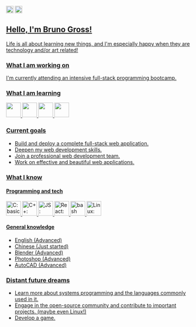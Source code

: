 <span><a href="https://github.com/bvgross"><img alt="Static Badge" src="https://img.shields.io/badge/en-red?style=for-the-badge" style="height: 20px"></a>
<a href="https://github.com/bvgross/bvgross/blob/main/README.pt-br.md"><img alt="Static Badge" src="https://img.shields.io/badge/pt%2Fbr-blue?style=for-the-badge" style="height: 20px"></span>


## Hello, I'm Bruno Gross!
Life is all about learning new things, and I'm especially happy when they are technology and/or art related!

### What I am working on
I'm currently attending an intensive full-stack programming bootcamp.

### What I am learning
<p>
  <img src="https://cdn.jsdelivr.net/gh/devicons/devicon/icons/postgresql/postgresql-original.svg" width="40"/>
  <img src="https://cdn.jsdelivr.net/gh/devicons/devicon/icons/java/java-original.svg" width="40"/>
  <img src="https://cdn.jsdelivr.net/gh/devicons/devicon/icons/javascript/javascript-original.svg" width="40"/>
  <img src="https://cdn.jsdelivr.net/gh/devicons/devicon/icons/react/react-original.svg" width="40"/>
</p>

### Current goals
- Build and deploy a complete full-stack web application.
- Deepen my web development skills.
- Join a professional web development team.
- Work on effective and beautiful web applications.

### What I know
#### Programming and tech
<p>
  <img src="https://cdn.jsdelivr.net/gh/devicons/devicon/icons/c/c-original.svg" width="40" title="C: basic knowledge"/>
  <img src="https://cdn.jsdelivr.net/gh/devicons/devicon/icons/cplusplus/cplusplus-original.svg" width="40" title="C++: basic knowledge"/>
  <img src="https://cdn.jsdelivr.net/gh/devicons/devicon/icons/javascript/javascript-original.svg" width="40" title="JS: intermediate knowledge"/>
  <img src="https://cdn.jsdelivr.net/gh/devicons/devicon/icons/react/react-original.svg" width="40" title="React: basic knowledge"/>
  <img src="https://cdn.jsdelivr.net/gh/devicons/devicon/icons/bash/bash-original.svg" width="40" title="bash scripting: basic knowledge"/>
  <img src="https://cdn.jsdelivr.net/gh/devicons/devicon/icons/linux/linux-original.svg" width="40" title="Linux: intermediate knowledge"/>
</p>

#### General knowledge
- English (Advanced)
- Chinese (Just started)
- Blender (Advanced)
- Photoshop (Advanced)
- AutoCAD (Advanced)

### Distant future dreams
- Learn more about systems programming and the languages commonly used in it.
- Engage in the open-source community and contribute to important projects. (maybe even Linux!)
- Develop a game.
